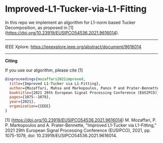 # Improved-L1-Tucker-via-L1-Fitting
In this repo we implement an algorithm for L1-norm based Tucker Decomposition, as proposed in [1] (https://doi.org/10.23919/EUSIPCO54536.2021.9616014).


---
IEEE Xplore: https://ieeexplore.ieee.org/abstract/document/9616014


---
**Citing**

If you use our algorithm, please cite [1]

```bibtex
@inproceedings{mozaffari2021improved,
  title={Improved L1-Tucker via L1-Fitting},
  author={Mozaffari, Mahsa and Markopoulos, Panos P and Prater-Bennette, Ashley},
  booktitle={2021 29th European Signal Processing Conference (EUSIPCO)},
  pages={1075--1079},
  year={2021},
  organization={IEEE}
}
```
[1] (https://doi.org/10.23919/EUSIPCO54536.2021.9616014) M. Mozaffari, P. P. Markopoulos and A. Prater-Bennette, "Improved L1-Tucker via L1-Fitting," 2021 29th European Signal Processing Conference (EUSIPCO), 2021, pp. 1075-1079, doi: 10.23919/EUSIPCO54536.2021.9616014.